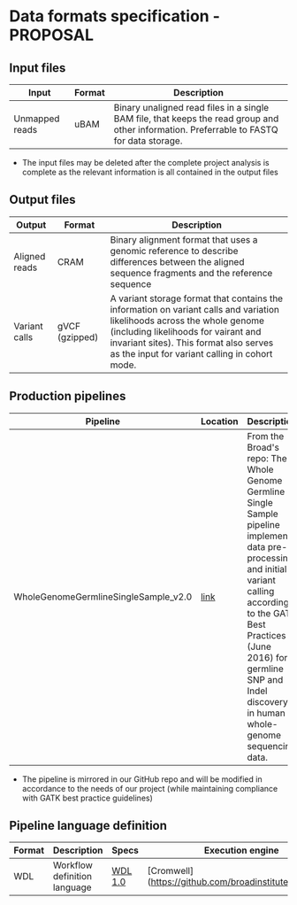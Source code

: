 # Data formats specification - PROPOSAL
## Input files
Input | Format | Description
--- | --- | ---
Unmapped reads | uBAM | Binary unaligned read files in a single BAM file, that keeps the read group and other information. Preferrable to FASTQ for data storage. 
* The input files may be deleted after the complete project analysis is complete as the relevant information is all contained in the output files

## Output files
Output | Format | Description
--- | --- | ---
Aligned reads | CRAM | Binary alignment format that uses a genomic reference to describe differences between the aligned sequence fragments and the reference sequence
Variant calls | gVCF (gzipped) | A variant storage format that contains the information on variant calls and variation likelihoods across the whole genome (including likelihoods for vairant and invariant sites). This format also serves as the input for variant calling in cohort mode. 

## Production pipelines
Pipeline | Location | Description
--- | --- | ---
WholeGenomeGermlineSingleSample_v2.0 | [link](https://github.com/broadinstitute/warp/tree/develop/pipelines/broad/dna_seq/germline/single_sample/wgs) | From the Broad's repo: The Whole Genome Germline Single Sample pipeline implements data pre-processing and initial variant calling according to the GATK Best Practices (June 2016) for germline SNP and Indel discovery in human whole-genome sequencing data.
* The pipeline is mirrored in our GitHub repo and will be modified in accordance to the needs of our project (while maintaining compliance with GATK best practice guidelines)

## Pipeline language definition
Format | Description | Specs | Execution engine
--- | --- | --- | ---
WDL | Workflow definition language | [WDL 1.0](https://github.com/openwdl/wdl/blob/main/versions/1.0/SPEC.md) | [Cromwell] (https://github.com/broadinstitute/cromwell/)
